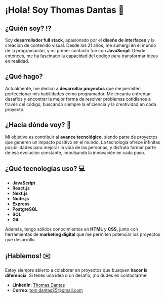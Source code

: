 # **¡Hola! Soy Thomas Dantas** 👋

## ¿Quién soy? ⁉️
Soy **desarrollador full stack**, apasionado por el **diseño de interfaces** y la creación de contenido visual. Desde los 21 años, me sumergí en el mundo de la programación, y mi primer contacto fue con **JavaScript**. Desde entonces, me ha fascinado la capacidad del código para transformar ideas en realidad.

## ¿Qué hago?
Actualmente, me dedico a **desarrollar proyectos** que me permiten perfeccionar mis habilidades como programador. Me encanta enfrentar desafíos y encontrar la mejor forma de resolver problemas cotidianos a través del código, buscando siempre la eficiencia y la creatividad en cada proyecto.

## ¿Hacia dónde voy? 🚀
Mi objetivo es contribuir al **avance tecnológico**, siendo parte de proyectos que generen un impacto positivo en el mundo. La tecnología ofrece infinitas posibilidades para mejorar la vida de las personas, y disfruto formar parte de esa evolución constante, impulsando la innovación en cada paso.

## ¿Qué tecnologías uso? 💻
- **JavaScript**
- **React.js**
- **Next.js**
- **Node.js**
- **Express**
- **PostgreSQL**
- **SQL**
- **Git**

Además, tengo sólidos conocimientos en **HTML** y **CSS**, junto con herramientas de **marketing digital** que me permiten potenciar los proyectos que desarrollo.

## ¡Hablemos! ✉️
Estoy siempre abierto a colaborar en proyectos que busquen **hacer la diferencia**. Si tenés una idea o un desafío, ¡no dudes en contactarme!

- **LinkedIn**: [Thomas Dantas](https://www.linkedin.com/in/thomas-dantas-926a84258)  
- **Correo**: tom.dantas25@gmail.com
